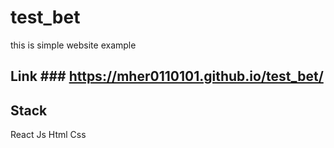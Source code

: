 # test_bet
this is simple website example
## Link ### https://mher0110101.github.io/test_bet/
## Stack
React
Js
Html
Css
